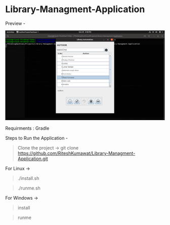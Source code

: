 # Library-Managment-Application

Preview - 

![preview](libraryPreview.png)




Requirments : 
Gradle 

Steps to Run the Application -
> Clone the project -> git clone https://github.com/RiteshKumawat/Library-Managment-Application.git

For Linux -> 

>./install.sh

>./runme.sh

For Windows -> 

> install

> runme
